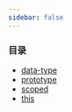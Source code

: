 ```yaml
---
sidebar: false
--- 
```


### 目录
- [data-type](./data-type/)
- [prototype](./prototype/)
- [scoped](./scoped/)
- [this](./this/)
